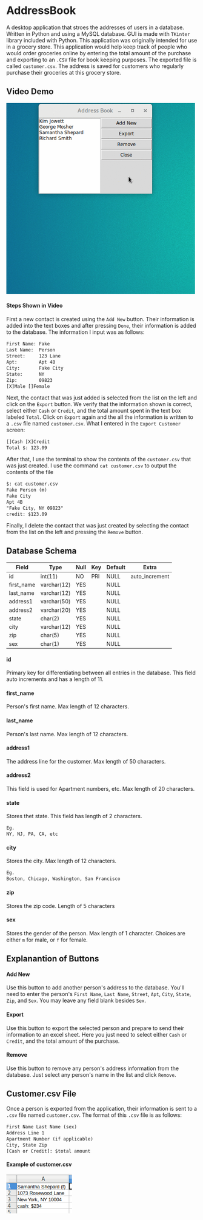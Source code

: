 # AddressBook
A desktop application that stroes the addresses of users in a database. Written in Python and using a MySQL database. GUI is made with `TKinter` library included with Python. This application was originally intended for use in a grocery store. This application would help keep track of people who would order groceries online by entering the total amount of the purchase and exporting to an `.CSV` file for book keeping purposes. The exported file is called `customer.csv`. The address is saved for customers who regularly purchase their groceries at this grocery store.

## Video Demo
![addressBookGif](https://github.com/afranco07/gifImageStorage/blob/master/addressBookDemo.gif?raw=true)

#### Steps Shown in Video
First a new contact is created using the `Add New` button. Their information is added into the text boxes and after pressing `Done`, their information is added to the database. The information I input was as follows:
```
First Name: Fake
Last Name:  Person
Street:     123 Lane
Apt:        Apt 4B
City:       Fake City
State:      NY
Zip:        09823
[X]Male []Female
```

Next, the contact that was just added is selected from the list on the left and click on the `Export` button. We verify that the information shown is correct, select either `Cash` or `Credit`, and the total amount spent in the text box labeled `Total`. Click on `Export` again and the all the information is written to a `.csv` file named `customer.csv`. What I entered in the `Export Customer` screen:
```
[]Cash [X]Credit
Total $: 123.09
```

After that, I use the terminal to show the contents of the `customer.csv` that was just created. I use the command `cat customer.csv` to output the contents of the file
```
$: cat customer.csv 
Fake Person (m)
Fake City
Apt 4B
"Fake City, NY 09823"
credit: $123.09
```

Finally, I delete the contact that was just created by selecting the contact from the list on the left and pressing the `Remove` button.


## Database Schema
| Field | Type | Null | Key | Default | Extra |
| ----- | ---- | ---- | --- | ------- | ----- |
| id    | int(11) | NO | PRI | NULL   | auto_increment |
| first_name | varchar(12) | YES | | NULL | |
| last_name | varchar(12) | YES | | NULL | |
| address1 | varchar(50) | YES | | NULL | |
| address2 | varchar(20) | YES | | NULL | |
| state | char(2) | YES | | NULL | |
| city | varchar(12) | YES | | NULL | |
| zip | char(5) | YES | | NULL | |
| sex | char(1) | YES | | NULL | |

#### id
Primary key for differentiating between all entries in the database. This field auto increments and has a length of 11.

#### first_name
Person's first name. Max length of 12 characters.

#### last_name
Person's last name. Max length of 12 characters.

#### address1
The address line for the customer. Max length of 50 characters.

#### address2
This field is used for Apartment numbers, etc. Max length of 20 characters.

#### state
Stores thet state. This field has length of 2 characters.
```
Eg.
NY, NJ, PA, CA, etc
```

#### city
Stores the city. Max length of 12 characters.
```
Eg.
Boston, Chicago, Washington, San Francisco
```

#### zip
Stores the zip code. Length of 5 characters

#### sex
Stores the gender of the person. Max length of 1 character. Choices are either `m` for male, or `f` for female.

## Explanantion of Buttons

#### Add New
Use this button to add another person's address to the database. You'll need to enter the person's `First Name`, `Last Name`, `Street`, `Apt`, `City`, `State`, `Zip`, and `Sex`. You may leave any field blank besides `Sex`.

#### Export
Use this button to export the selected person and prepare to send their information to an excel sheet. Here you just need to select either `Cash` or `Credit`, and the total amount of the purchase.

#### Remove
Use this button to remove any person's address information from the database. Just select any person's name in the list and click `Remove`.

## Customer.csv File
Once a person is exported from the application, their information is sent to a `.csv` file named `customer.csv`. The format of this `.csv` file is as follows:
```
First Name Last Name (sex)
Address Line 1
Apartment Number (if applicable)
City, State Zip
[Cash or Credit]: $total amount
```
#### Example of customer.csv
![export_screen](https://github.com/afranco07/gifImageStorage/blob/master/address_book_csv_screen_shot.png?raw=true)